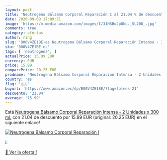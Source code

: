```yaml
---
layout: post
title: 'Neutrogena Bálsamo Corporal Reparación I al 21.04 % de descuento'
date: 2020-09-09 17:09:21
image: 'https://m.media-amazon.com/images/I/31HSBoJp0kL._SL200_.jpg'
comments: true
category: ofertas
author: ring
slug: 'B00V4ZE1BE-es Neutrogena Bálsamo Corporal Reparación Intensa - 2...'
sku: 'B00V4ZE1BE-es'
tags: [ 'neutrogena', ]
actualPrice: 15.99 EUR
currency: EUR
price: 15.99
comparePrice: 20.25 EUR
prodname: 'Neutrogena Bálsamo Corporal Reparación Intensa - 2 Unidades x 300 ml.'
country: 'es'
flag: '🇪🇸'
buyurl: 'https://www.amazon.es/dp/B00V4ZE1BE/?tag=tolees-21'
descuento: '21.04'
average: '15.99'
---
```


Está [Neutrogena Bálsamo Corporal Reparación Intensa - 2 Unidades x 300 ml.](https://www.amazon.es/dp/B00V4ZE1BE/?tag=tolees-21) con 21.04 de descuento por 15.99 EUR (original: 20.25 EUR) en el siguiente enlace!

[![Neutrogena Bálsamo Corporal Reparación I](https://m.media-amazon.com/images/I/31HSBoJp0kL._SL200_.jpg)](https://www.amazon.es/dp/B00V4ZE1BE/?tag=tolees-21)

ℹ️:


[🛒 Ver la oferta!!](https://www.amazon.es/dp/B00V4ZE1BE/?tag=tolees-21)
